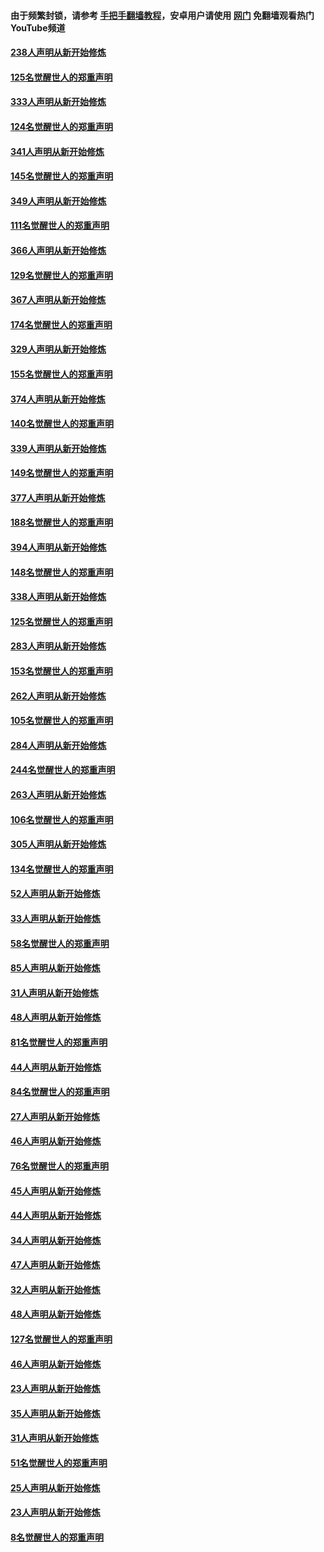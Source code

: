 #### 由于频繁封锁，请参考 [手把手翻墙教程](https://github.com/gfw-breaker/guides/wiki/)，安卓用户请使用 [网门](https://github.com/gfw-breaker/nogfw/blob/master/dl.md?t=07120600) 免翻墙观看热门YouTube频道 

#### [238人声明从新开始修炼](../pages/91/427767.md?t=07120600) 

#### [125名觉醒世人的郑重声明](../pages/91/427766.md?t=07120600) 

#### [333人声明从新开始修炼](../pages/91/427525.md?t=07120600) 

#### [124名觉醒世人的郑重声明](../pages/91/427524.md?t=07120600) 

#### [341人声明从新开始修炼](../pages/91/427255.md?t=07120600) 

#### [145名觉醒世人的郑重声明](../pages/91/427254.md?t=07120600) 

#### [349人声明从新开始修炼](../pages/91/426969.md?t=07120600) 

#### [111名觉醒世人的郑重声明](../pages/91/426968.md?t=07120600) 

#### [366人声明从新开始修炼](../pages/91/426737.md?t=07120600) 

#### [129名觉醒世人的郑重声明](../pages/91/426736.md?t=07120600) 

#### [367人声明从新开始修炼](../pages/91/426421.md?t=07120600) 

#### [174名觉醒世人的郑重声明](../pages/91/426420.md?t=07120600) 

#### [329人声明从新开始修炼](../pages/91/426139.md?t=07120600) 

#### [155名觉醒世人的郑重声明](../pages/91/426138.md?t=07120600) 

#### [374人声明从新开始修炼](../pages/91/425811.md?t=07120600) 

#### [140名觉醒世人的郑重声明](../pages/91/425810.md?t=07120600) 

#### [339人声明从新开始修炼](../pages/91/425690.md?t=07120600) 

#### [149名觉醒世人的郑重声明](../pages/91/425689.md?t=07120600) 

#### [377人声明从新开始修炼](../pages/91/424867.md?t=07120600) 

#### [188名觉醒世人的郑重声明](../pages/91/424866.md?t=07120600) 

#### [394人声明从新开始修炼](../pages/91/423914.md?t=07120600) 

#### [148名觉醒世人的郑重声明](../pages/91/423913.md?t=07120600) 

#### [338人声明从新开始修炼](../pages/91/423540.md?t=07120600) 

#### [125名觉醒世人的郑重声明](../pages/91/423539.md?t=07120600) 

#### [283人声明从新开始修炼](../pages/91/423296.md?t=07120600) 

#### [153名觉醒世人的郑重声明](../pages/91/423295.md?t=07120600) 

#### [262人声明从新开始修炼](../pages/91/423004.md?t=07120600) 

#### [105名觉醒世人的郑重声明](../pages/91/423003.md?t=07120600) 

#### [284人声明从新开始修炼](../pages/91/422707.md?t=07120600) 

#### [244名觉醒世人的郑重声明](../pages/91/422706.md?t=07120600) 

#### [263人声明从新开始修炼](../pages/91/422553.md?t=07120600) 

#### [106名觉醒世人的郑重声明](../pages/91/422552.md?t=07120600) 

#### [305人声明从新开始修炼](../pages/91/422153.md?t=07120600) 

#### [134名觉醒世人的郑重声明](../pages/91/422152.md?t=07120600) 

#### [52人声明从新开始修炼](../pages/91/421846.md?t=07120600) 

#### [33人声明从新开始修炼](../pages/91/421804.md?t=07120600) 

#### [58名觉醒世人的郑重声明](../pages/91/421845.md?t=07120600) 

#### [85人声明从新开始修炼](../pages/91/421769.md?t=07120600) 

#### [31人声明从新开始修炼](../pages/91/421763.md?t=07120600) 

#### [48人声明从新开始修炼](../pages/91/421605.md?t=07120600) 

#### [81名觉醒世人的郑重声明](../pages/91/421656.md?t=07120600) 

#### [44人声明从新开始修炼](../pages/91/421544.md?t=07120600) 

#### [84名觉醒世人的郑重声明](../pages/91/421543.md?t=07120600) 

#### [27人声明从新开始修炼](../pages/91/421465.md?t=07120600) 

#### [46人声明从新开始修炼](../pages/91/421454.md?t=07120600) 

#### [76名觉醒世人的郑重声明](../pages/91/421453.md?t=07120600) 

#### [45人声明从新开始修炼](../pages/91/421452.md?t=07120600) 

#### [44人声明从新开始修炼](../pages/91/421422.md?t=07120600) 

#### [34人声明从新开始修炼](../pages/91/421322.md?t=07120600) 

#### [47人声明从新开始修炼](../pages/91/421264.md?t=07120600) 

#### [32人声明从新开始修炼](../pages/91/421225.md?t=07120600) 

#### [48人声明从新开始修炼](../pages/91/421202.md?t=07120600) 

#### [127名觉醒世人的郑重声明](../pages/91/421224.md?t=07120600) 

#### [46人声明从新开始修炼](../pages/91/421203.md?t=07120600) 

#### [23人声明从新开始修炼](../pages/91/421138.md?t=07120600) 

#### [35人声明从新开始修炼](../pages/91/421122.md?t=07120600) 

#### [31人声明从新开始修炼](../pages/91/421081.md?t=07120600) 

#### [51名觉醒世人的郑重声明](../pages/91/421080.md?t=07120600) 

#### [25人声明从新开始修炼](../pages/91/421020.md?t=07120600) 

#### [23人声明从新开始修炼](../pages/91/420884.md?t=07120600) 

#### [8名觉醒世人的郑重声明](../pages/91/420883.md?t=07120600) 

